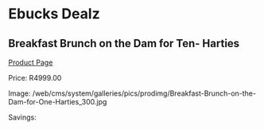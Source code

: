 
# Ebucks Dealz
## Breakfast Brunch on the Dam for Ten- Harties
[Product Page](https://www.ebucks.com/web/shop/productSelected.do?prodId=515231724&catId=322194367)

Price: R4999.00

Image: /web/cms/system/galleries/pics/prodimg/Breakfast-Brunch-on-the-Dam-for-One-Harties_300.jpg

Savings: 


	